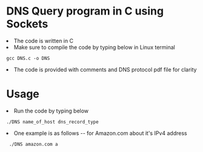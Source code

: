 # DNS Query program in C using Sockets

<li>The code is written in C </li>
<li>Make sure to compile the code by typing below in Linux terminal 

    gcc DNS.c -o DNS 
<li> The code is provided with comments and DNS protocol pdf file for clarity </li>

# Usage
<li> Run the code by typing below
 
    ./DNS name_of_host dns_record_type

<li> One example is as follows -- for Amazon.com about it's IPv4 address 

     ./DNS amazon.com a

